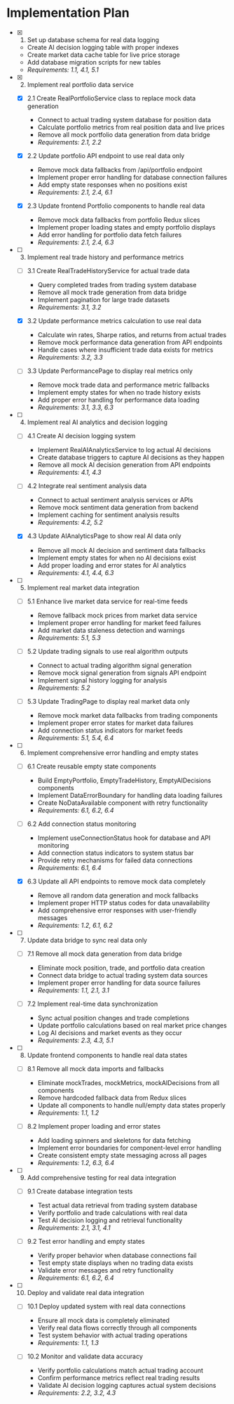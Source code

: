 # Implementation Plan

- [x] 1. Set up database schema for real data logging

  - Create AI decision logging table with proper indexes
  - Create market data cache table for live price storage
  - Add database migration scripts for new tables
  - _Requirements: 1.1, 4.1, 5.1_

- [x] 2. Implement real portfolio data service

  - [x] 2.1 Create RealPortfolioService class to replace mock data generation

    - Connect to actual trading system database for position data
    - Calculate portfolio metrics from real position data and live prices
    - Remove all mock portfolio data generation from data bridge
    - _Requirements: 2.1, 2.2_

  - [x] 2.2 Update portfolio API endpoint to use real data only

    - Remove mock data fallbacks from /api/portfolio endpoint
    - Implement proper error handling for database connection failures
    - Add empty state responses when no positions exist
    - _Requirements: 2.1, 2.4, 6.1_

  - [x] 2.3 Update frontend Portfolio components to handle real data
    - Remove mock data fallbacks from portfolio Redux slices
    - Implement proper loading states and empty portfolio displays
    - Add error handling for portfolio data fetch failures
    - _Requirements: 2.1, 2.4, 6.3_

- [ ] 3. Implement real trade history and performance metrics

  - [ ] 3.1 Create RealTradeHistoryService for actual trade data

    - Query completed trades from trading system database
    - Remove all mock trade generation from data bridge
    - Implement pagination for large trade datasets
    - _Requirements: 3.1, 3.2_

  - [x] 3.2 Update performance metrics calculation to use real data

    - Calculate win rates, Sharpe ratios, and returns from actual trades
    - Remove mock performance data generation from API endpoints
    - Handle cases where insufficient trade data exists for metrics
    - _Requirements: 3.2, 3.3_

  - [ ] 3.3 Update PerformancePage to display real metrics only
    - Remove mock trade data and performance metric fallbacks
    - Implement empty states for when no trade history exists
    - Add proper error handling for performance data loading
    - _Requirements: 3.1, 3.3, 6.3_

- [ ] 4. Implement real AI analytics and decision logging

  - [ ] 4.1 Create AI decision logging system

    - Implement RealAIAnalyticsService to log actual AI decisions
    - Create database triggers to capture AI decisions as they happen
    - Remove all mock AI decision generation from API endpoints
    - _Requirements: 4.1, 4.3_

  - [ ] 4.2 Integrate real sentiment analysis data

    - Connect to actual sentiment analysis services or APIs
    - Remove mock sentiment data generation from backend
    - Implement caching for sentiment analysis results
    - _Requirements: 4.2, 5.2_

  - [x] 4.3 Update AIAnalyticsPage to show real AI data only
    - Remove all mock AI decision and sentiment data fallbacks
    - Implement empty states for when no AI decisions exist
    - Add proper loading and error states for AI analytics
    - _Requirements: 4.1, 4.4, 6.3_

- [ ] 5. Implement real market data integration

  - [ ] 5.1 Enhance live market data service for real-time feeds

    - Remove fallback mock prices from market data service
    - Implement proper error handling for market feed failures
    - Add market data staleness detection and warnings
    - _Requirements: 5.1, 5.3_

  - [ ] 5.2 Update trading signals to use real algorithm outputs

    - Connect to actual trading algorithm signal generation
    - Remove mock signal generation from signals API endpoint
    - Implement signal history logging for analysis
    - _Requirements: 5.2_

  - [ ] 5.3 Update TradingPage to display real market data only
    - Remove mock market data fallbacks from trading components
    - Implement proper error states for market data failures
    - Add connection status indicators for market feeds
    - _Requirements: 5.1, 5.4, 6.4_

- [ ] 6. Implement comprehensive error handling and empty states

  - [ ] 6.1 Create reusable empty state components

    - Build EmptyPortfolio, EmptyTradeHistory, EmptyAIDecisions components
    - Implement DataErrorBoundary for handling data loading failures
    - Create NoDataAvailable component with retry functionality
    - _Requirements: 6.1, 6.2, 6.4_

  - [ ] 6.2 Add connection status monitoring

    - Implement useConnectionStatus hook for database and API monitoring
    - Add connection status indicators to system status bar
    - Provide retry mechanisms for failed data connections
    - _Requirements: 6.1, 6.4_

  - [x] 6.3 Update all API endpoints to remove mock data completely
    - Remove all random data generation and mock fallbacks
    - Implement proper HTTP status codes for data unavailability
    - Add comprehensive error responses with user-friendly messages
    - _Requirements: 1.2, 6.1, 6.2_

- [ ] 7. Update data bridge to sync real data only

  - [ ] 7.1 Remove all mock data generation from data bridge

    - Eliminate mock position, trade, and portfolio data creation
    - Connect data bridge to actual trading system data sources
    - Implement proper error handling for data source failures
    - _Requirements: 1.1, 2.1, 3.1_

  - [ ] 7.2 Implement real-time data synchronization
    - Sync actual position changes and trade completions
    - Update portfolio calculations based on real market price changes
    - Log AI decisions and market events as they occur
    - _Requirements: 2.3, 4.3, 5.1_

- [ ] 8. Update frontend components to handle real data states

  - [ ] 8.1 Remove all mock data imports and fallbacks

    - Eliminate mockTrades, mockMetrics, mockAIDecisions from all components
    - Remove hardcoded fallback data from Redux slices
    - Update all components to handle null/empty data states properly
    - _Requirements: 1.1, 1.2_

  - [ ] 8.2 Implement proper loading and error states
    - Add loading spinners and skeletons for data fetching
    - Implement error boundaries for component-level error handling
    - Create consistent empty state messaging across all pages
    - _Requirements: 1.2, 6.3, 6.4_

- [ ] 9. Add comprehensive testing for real data integration

  - [ ] 9.1 Create database integration tests

    - Test actual data retrieval from trading system database
    - Verify portfolio and trade calculations with real data
    - Test AI decision logging and retrieval functionality
    - _Requirements: 2.1, 3.1, 4.1_

  - [ ] 9.2 Test error handling and empty states
    - Verify proper behavior when database connections fail
    - Test empty state displays when no trading data exists
    - Validate error messages and retry functionality
    - _Requirements: 6.1, 6.2, 6.4_

- [ ] 10. Deploy and validate real data integration

  - [ ] 10.1 Deploy updated system with real data connections

    - Ensure all mock data is completely eliminated
    - Verify real data flows correctly through all components
    - Test system behavior with actual trading operations
    - _Requirements: 1.1, 1.3_

  - [ ] 10.2 Monitor and validate data accuracy
    - Verify portfolio calculations match actual trading account
    - Confirm performance metrics reflect real trading results
    - Validate AI decision logging captures actual system decisions
    - _Requirements: 2.2, 3.2, 4.3_
